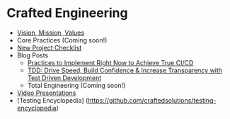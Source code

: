 # Crafted Engineering

- [Vision, Mission, Values](pages/values.md)
- Core Practices (Coming soon!)
- [New Project Checklist](pages/new_project_checklist.md)
- Blog Posts
  - [Practices to Implement Right Now to Achieve True CI/CD](https://www.crafted.solutions/blog-feeds/practices-to-implement-right-now-to-achieve-true-cicd)
  - [TDD: Drive Speed, Build Confidence & Increase Transparency with Test Driven Development](https://www.crafted.solutions/blog-feeds/drive-speed-build-confidence-and-increase-transparency-with-test-driven-development)
  - Total Engineering (Coming soon!)
- [Video Presentations](https://drive.google.com/drive/folders/1h0Mfuj6HDO1BlX3XPsCspPHFue8Quk5q?usp=drive_link)
- [Testing Encyclopedia] (https://github.com/craftedsolutions/testing-encyclopedia)
